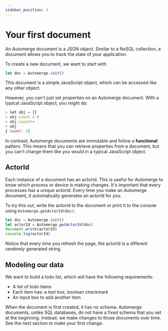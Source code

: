 ```yaml
---
sidebar_position: 3
---
```

# Your first document

An Automerge document is a JSON object. Similar to a NoSQL collection, a document allows you to track the state of your application.  

To create a new document, we want to start with 

```js
let doc = Automerge.init()
```

This document is a simple JavaScript object, which can be accessed like any other object. 

However, you can't just set properties on an Automerge document. With a typical JavaScript object, you might do:

```js
> let obj = {}
> obj.count = 0
> obj.count++
> obj
{ count: 1}
```

In contrast, Automerge documents are immutable and follow a **functional** pattern. This means that you can retrieve properties from a document, but you can't change them like you would in a typical JavaScript object. 

## ActorId

Each instance of a document has an actorId. This is useful for Automerge to know which process or device is making changes. It's important that every processes has a unique actorId. Every time you make an Automerge document, it automatically generates an actorId for you.

To try this out, write the actorId to the document or print it to the console using `Automerge.getActorId(doc)`.

```js
let doc = Automerge.init()
let actorId = Automerge.getActorId(doc)
document.write(actorId)
console.log(actorId)
```

Notice that every time you refresh the page, the actorId is a different randomly generated string. 

## Modeling our data

We want to build a todo list, which will have the following requirements:

* A list of todo items 
* Each item has: a text box, boolean checkmark
* An input box to add another item 

When the document is first created, it has no schema. Automerge documents, unlike SQL databases, do not have a fixed schema that you set at the beginning. Instead, we make changes to those documents over time. See the next section to make your first change.
